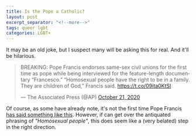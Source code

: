 ```yaml
---
title: Is the Pope a Catholic?
layout: post
excerpt_separator: "<!--more-->"
tags: queer lgbt
categories: LGBT+
---
```


It may be an old joke, but I suspect many will be asking this for real. And it'll be hilarious. <!--more-->

<blockquote class="twitter-tweet"><p lang="en" dir="ltr">BREAKING: Pope Francis endorses same-sex civil unions for the first time as pope while being interviewed for the feature-length documentary “Francesco.” “Homosexual people have the right to be in a family. They are children of God,” Francis said. <a href="https://t.co/09ita0KtSI">https://t.co/09ita0KtSI</a></p>&mdash; The Associated Press (@AP) <a href="https://twitter.com/AP/status/1318917841404497923?ref_src=twsrc%5Etfw">October 21, 2020</a></blockquote> <script async src="https://platform.twitter.com/widgets.js" charset="utf-8"></script>

Of course, as some have already note, it's not the first time Pope Francis [has said something like this](https://www.newwaysministry.org/2017/09/02/pope-francis-says-he-supports-civil-unions-for-lesbian-and-gay-couples/). However, if can get over the antiquated phrasing of *"Homosexual people"*, this does seem like a (very belated) step in the right direction.